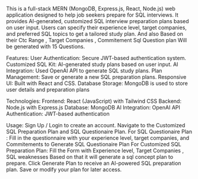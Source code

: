 This is a full-stack MERN (MongoDB, Express.js, React, Node.js) web application designed to help job seekers prepare for SQL interviews. It provides AI-generated, customized SQL interview preparation plans based on user input. Users can specify their experience level, target companies, and preferred SQL topics to get a tailored study plan. And also Based on their Ctc Range , Target Companies , Commitement Sql Question plan Will be generated with 15 Questions.

Features:
User Authentication: Secure JWT-based authentication system.
Customized SQL Kit: AI-generated study plans based on user input.
AI Integration: Used OpenAI API to generate SQL study plans.
Plan Management: Save or generate a new SQL preparation plans.
Responsive UI: Built with React and CSS.
Database Storage: MongoDB is used to store user details and preparation plans

Technologies:
Frontend: React (JavaScript) with Tailwind CSS
Backend: Node.js with Express.js
Database: MongoDB
AI Integration: OpenAI API 
Authentication: JWT-based authentication

Usage:
Sign Up / Login to create an account.
Navigate to the Customized SQL Preparation Plan and SQL Questionaire Plan.
For SQL Questionaire Plan : Fill in the questionnaire with your experience level, target companies, and Commitements to Generate SQL Questionaire Plan
For Customized SQL Preparation Plan: Fill the Form with Experience level, Target Companies , SQL weaknesses Based on that it will generate a sql concept plan to prepare.
Click Generate Plan to receive an AI-powered SQL preparation plan.
Save or modify your plan for later access.
